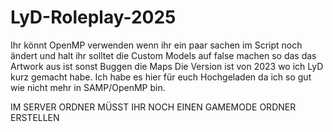 # LyD-Roleplay-2025
Ihr könnt OpenMP verwenden wenn ihr ein paar sachen im Script noch ändert und halt ihr solltet die Custom Models auf false machen so das das Artwork aus ist sonst Buggen die Maps 
Die Version ist von 2023 wo ich LyD kurz gemacht habe. Ich habe es hier für euch Hochgeladen da ich so gut wie nicht mehr in SAMP/OpenMP bin.

IM SERVER ORDNER MÜSST IHR NOCH EINEN GAMEMODE ORDNER ERSTELLEN

